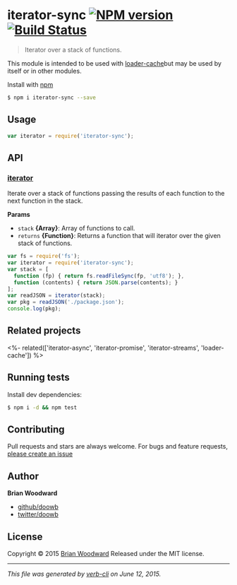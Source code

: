 # iterator-sync [![NPM version](https://badge.fury.io/js/iterator-sync.svg)](http://badge.fury.io/js/iterator-sync)  [![Build Status](https://travis-ci.org/doowb/iterator-sync.svg)](https://travis-ci.org/doowb/iterator-sync)

> Iterator over a stack of functions.

This module is intended to be used with [loader-cache](https://github.com/jonschlinkert/loader-cache)but may be used by itself or in other modules.

Install with [npm](https://www.npmjs.com/)

```sh
$ npm i iterator-sync --save
```

## Usage

```js
var iterator = require('iterator-sync');
```

## API

<!-- add a path or glob pattern for files with code comments to use for docs  -->

### [iterator](index.js#L20)

Iterate over a stack of functions passing the results of
each function to the next function in the stack.

**Params**

* `stack` **{Array}**: Array of functions to call.
* `returns` **{Function}**: Returns a function that will iterator over the given stack of functions.

```js
var fs = require('fs');
var iterator = require('iterator-sync');
var stack = [
  function (fp) { return fs.readFileSync(fp, 'utf8'); },
  function (contents) { return JSON.parse(contents); }
];
var readJSON = iterator(stack);
var pkg = readJSON('./package.json');
console.log(pkg);
```

## Related projects

<!-- add an array of related projects, then un-escape the helper -->
<%- related(['iterator-async', 'iterator-promise', 'iterator-streams', 'loader-cache']) %>

## Running tests

Install dev dependencies:

```sh
$ npm i -d && npm test
```

## Contributing

Pull requests and stars are always welcome. For bugs and feature requests, [please create an issue](https://github.com/doowb/iterator-sync/issues/new)

## Author

**Brian Woodward**

+ [github/doowb](https://github.com/doowb)
+ [twitter/doowb](http://twitter.com/doowb)

## License

Copyright © 2015 [Brian Woodward](https://github.com/doowb)
Released under the MIT license.

***

_This file was generated by [verb-cli](https://github.com/assemble/verb-cli) on June 12, 2015._